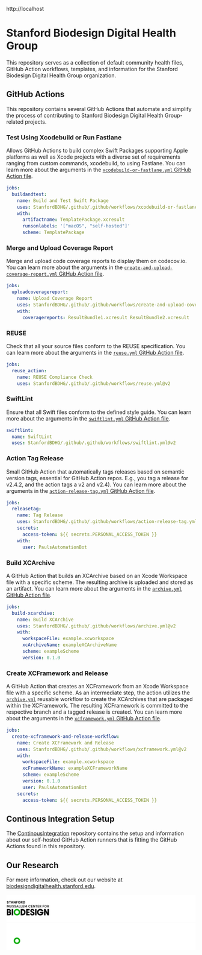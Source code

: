 <!--

This source file is part of the Stanford Biodesign Digital Health Group open-source organization

SPDX-FileCopyrightText: 2022 Stanford University and the project authors (see CONTRIBUTORS.md)

SPDX-License-Identifier: MIT

-->

http://localhost

# Stanford Biodesign Digital Health Group

This repository serves as a collection of default community health files, GitHub Action workflows, templates, and information for the Stanford Biodesign Digital Health Group organization.

## GitHub Actions

This repository contains several GitHub Actions that automate and simplify the process of contributing to Stanford Biodesign Digital Health Group-related projects.

### Test Using Xcodebuild or Run Fastlane

Allows GitHub Actions to build complex Swift Packages supporting Apple platforms as well as Xcode projects with a diverse set of requirements ranging from custom commands, xcodebuild, to using Fastlane.
You can learn more about the arguments in the [`xcodebuild-or-fastlane.yml` GitHub Action file](https://github.com/StanfordBDHG/.github/blob/main/.github/workflows/xcodebuild-or-fastlane.yml).

```yml
jobs:
  buildandtest:
    name: Build and Test Swift Package
    uses: StanfordBDHG/.github/.github/workflows/xcodebuild-or-fastlane.yml@v2
    with:
      artifactname: TemplatePackage.xcresult
      runsonlabels: '["macOS", "self-hosted"]'
      scheme: TemplatePackage
```

### Merge and Upload Coverage Report

Merge and upload code coverage reports to display them on codecov.io.
You can learn more about the arguments in the [`create-and-upload-coverage-report.yml` GitHub Action file](https://github.com/StanfordBDHG/.github/blob/main/.github/workflows/create-and-upload-coverage-report.yml).

```yml
jobs:
  uploadcoveragereport:
    name: Upload Coverage Report
    uses: StanfordBDHG/.github/.github/workflows/create-and-upload-coverage-report.yml@v2
    with:
      coveragereports: ResultBundle1.xcresult ResultBundle2.xcresult
```

### REUSE

Check that all your source files conform to the REUSE specification.
You can learn more about the arguments in the [`reuse.yml` GitHub Action file](https://github.com/StanfordBDHG/.github/blob/main/.github/workflows/reuse.yml).

```yml
jobs:
  reuse_action:
    name: REUSE Compliance Check
    uses: StanfordBDHG/.github/.github/workflows/reuse.yml@v2
```

### SwiftLint

Ensure that all Swift files conform to the defined style guide.
You can learn more about the arguments in the [`swiftlint.yml` GitHub Action file](https://github.com/StanfordBDHG/.github/blob/main/.github/workflows/swiftlint.yml).

```yml
swiftlint:
  name: SwiftLint
  uses: StanfordBDHG/.github/.github/workflows/swiftlint.yml@v2
```

### Action Tag Release

Small GitHub Action that automatically tags releases based on semantic version tags, essential for GitHub Action repos. E.g., you tag a release for v2.4.2, and the action tags a v2 and v2.4). You can learn more about the arguments in the [`action-release-tag.yml` GitHub Action file](https://github.com/StanfordBDHG/.github/blob/main/.github/workflows/action-release-tag.yml).

```yml
jobs:
  releasetag:
    name: Tag Release
    uses: StanfordBDHG/.github/.github/workflows/action-release-tag.yml@v2
    secrets:
      access-token: ${{ secrets.PERSONAL_ACCESS_TOKEN }}
    with:
      user: PaulsAutomationBot
```

### Build XCArchive

A GitHub Action that builds an XCArchive based on an Xcode Workspace file with a specific scheme. The resulting archive is uploaded and stored as an artifact.
You can learn more about the arguments in the [`archive.yml` GitHub Action file](https://github.com/StanfordBDHG/.github/blob/main/.github/workflows/archive.yml).

```yml
jobs:
  build-xcarchive:
    name: Build XCArchive
    uses: StanfordBDHG/.github/.github/workflows/archive.yml@v2
    with:
      workspaceFile: example.xcworkspace
      xcArchiveName: exampleXCArchiveName
      scheme: exampleScheme
      version: 0.1.0
```

### Create XCFramework and Release

A GitHub Action that creates an XCFramework from an Xcode Workspace file with a specific scheme. As an intermediate step, the action utilizes the [`archive.yml`](https://github.com/StanfordBDHG/.github/blob/main/.github/workflows/archive.yml) reusable workflow to create the XCArchives that are packaged within the XCFramework. The resulting XCFramework is committed to the respective branch and a tagged release is created.
You can learn more about the arguments in the [`xcframework.yml` GitHub Action file](https://github.com/StanfordBDHG/.github/blob/main/.github/workflows/xcframework.yml).

```yml
jobs:
  create-xcframework-and-release-workflow:
    name: Create XCFramework and Release
    uses: StanfordBDHG/.github/.github/workflows/xcframework.yml@v2
    with:
      workspaceFile: example.xcworkspace
      xcFrameworkName: exampleXCFrameworkName
      scheme: exampleScheme
      version: 0.1.0
      user: PaulsAutomationBot
    secrets:
      access-token: ${{ secrets.PERSONAL_ACCESS_TOKEN }}
```

## Continous Integration Setup

The [ContinousIntegration](https://github.com/StanfordBDHG/ContinousIntegration) repository contains the setup and information about our self-hosted GitHub Action runners that is fitting the GitHub Actions found in this repository.

## Our Research

For more information, check out our website at [biodesigndigitalhealth.stanford.edu](https://biodesigndigitalhealth.stanford.edu).

![Stanford Mussallem Center for Biodesign Logo](https://raw.githubusercontent.com/StanfordBDHG/.github/main/assets/biodesign-footer-light.png#gh-light-mode-only)
![Stanford Mussallem Center for Biodesign Logo](https://raw.githubusercontent.com/StanfordBDHG/.github/main/assets/biodesign-footer-dark.png#gh-dark-mode-only)
